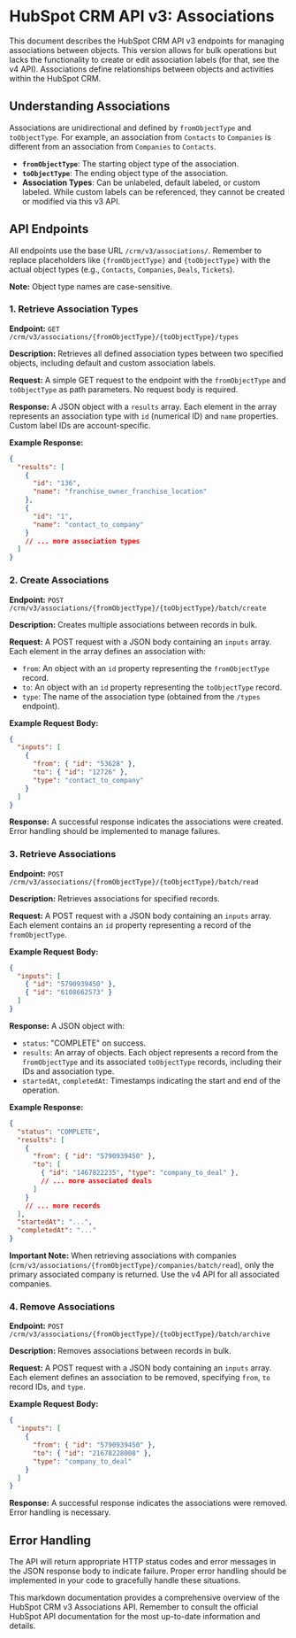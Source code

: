# HubSpot CRM API v3: Associations

This document describes the HubSpot CRM API v3 endpoints for managing associations between objects.  This version allows for bulk operations but lacks the functionality to create or edit association labels (for that, see the v4 API).  Associations define relationships between objects and activities within the HubSpot CRM.

## Understanding Associations

Associations are unidirectional and defined by `fromObjectType` and `toObjectType`.  For example, an association from `Contacts` to `Companies` is different from an association from `Companies` to `Contacts`.

* **`fromObjectType`**: The starting object type of the association.
* **`toObjectType`**: The ending object type of the association.
* **Association Types**:  Can be unlabeled, default labeled, or custom labeled.  While custom labels can be referenced, they cannot be created or modified via this v3 API.

## API Endpoints

All endpoints use the base URL `/crm/v3/associations/`.  Remember to replace placeholders like `{fromObjectType}` and `{toObjectType}` with the actual object types (e.g., `Contacts`, `Companies`, `Deals`, `Tickets`).

**Note:**  Object type names are case-sensitive.


### 1. Retrieve Association Types

**Endpoint:** `GET /crm/v3/associations/{fromObjectType}/{toObjectType}/types`

**Description:** Retrieves all defined association types between two specified objects, including default and custom association labels.

**Request:**  A simple GET request to the endpoint with the `fromObjectType` and `toObjectType` as path parameters.  No request body is required.

**Response:** A JSON object with a `results` array. Each element in the array represents an association type with `id` (numerical ID) and `name` properties.  Custom label IDs are account-specific.

**Example Response:**

```json
{
  "results": [
    {
      "id": "136",
      "name": "franchise_owner_franchise_location"
    },
    {
      "id": "1",
      "name": "contact_to_company"
    }
    // ... more association types
  ]
}
```


### 2. Create Associations

**Endpoint:** `POST /crm/v3/associations/{fromObjectType}/{toObjectType}/batch/create`

**Description:** Creates multiple associations between records in bulk.

**Request:** A POST request with a JSON body containing an `inputs` array. Each element in the array defines an association with:

* `from`: An object with an `id` property representing the `fromObjectType` record.
* `to`: An object with an `id` property representing the `toObjectType` record.
* `type`: The name of the association type (obtained from the `/types` endpoint).

**Example Request Body:**

```json
{
  "inputs": [
    {
      "from": { "id": "53628" },
      "to": { "id": "12726" },
      "type": "contact_to_company"
    }
  ]
}
```

**Response:**  A successful response indicates the associations were created.  Error handling should be implemented to manage failures.


### 3. Retrieve Associations

**Endpoint:** `POST /crm/v3/associations/{fromObjectType}/{toObjectType}/batch/read`

**Description:** Retrieves associations for specified records.

**Request:** A POST request with a JSON body containing an `inputs` array.  Each element contains an `id` property representing a record of the `fromObjectType`.

**Example Request Body:**

```json
{
  "inputs": [
    { "id": "5790939450" },
    { "id": "6108662573" }
  ]
}
```

**Response:** A JSON object with:

* `status`: "COMPLETE" on success.
* `results`: An array of objects. Each object represents a record from the `fromObjectType` and its associated `toObjectType` records, including their IDs and association type.
* `startedAt`, `completedAt`: Timestamps indicating the start and end of the operation.

**Example Response:**

```json
{
  "status": "COMPLETE",
  "results": [
    {
      "from": { "id": "5790939450" },
      "to": [
        { "id": "1467822235", "type": "company_to_deal" },
        // ... more associated deals
      ]
    }
    // ... more records
  ],
  "startedAt": "...",
  "completedAt": "..."
}
```

**Important Note:** When retrieving associations with companies (`crm/v3/associations/{fromObjectType}/companies/batch/read`), only the primary associated company is returned.  Use the v4 API for all associated companies.


### 4. Remove Associations

**Endpoint:** `POST /crm/v3/associations/{fromObjectType}/{toObjectType}/batch/archive`

**Description:** Removes associations between records in bulk.

**Request:** A POST request with a JSON body containing an `inputs` array. Each element defines an association to be removed, specifying `from`, `to` record IDs, and `type`.

**Example Request Body:**

```json
{
  "inputs": [
    {
      "from": { "id": "5790939450" },
      "to": { "id": "21678228008" },
      "type": "company_to_deal"
    }
  ]
}
```

**Response:** A successful response indicates the associations were removed.  Error handling is necessary.


##  Error Handling

The API will return appropriate HTTP status codes and error messages in the JSON response body to indicate failure.  Proper error handling should be implemented in your code to gracefully handle these situations.


This markdown documentation provides a comprehensive overview of the HubSpot CRM v3 Associations API.  Remember to consult the official HubSpot API documentation for the most up-to-date information and details.
